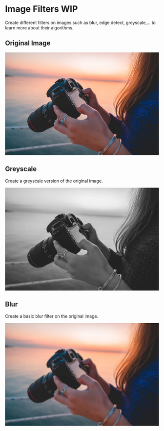 # Image Filters WIP

Create different filters on images such as blur, edge detect, greyscale,... to learn more about their algorithms.

## Original Image

![Original Image](./assets/original.jpg)

## Greyscale

Create a greyscale version of the original image.

![Greyscale Image](./assets/greyscale.jpg)

## Blur

Create a basic blur filter on the original image.

![Blur Image](./assets/blur.jpg)

